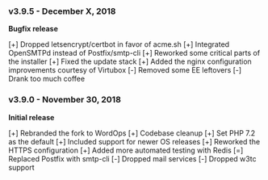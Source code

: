 ### v3.9.5 - December X, 2018

**Bugfix release**

[+] Dropped letsencrypt/certbot in favor of acme.sh
[+] Integrated OpenSMTPd instead of Postfix/smtp-cli
[+] Reworked some critical parts of the installer
[+] Fixed the update stack
[+] Added the nginx configuration improvements courtesy of Virtubox
[-] Removed some EE leftovers
[-] Drank too much coffee

### v3.9.0 - November 30, 2018

**Initial release**

[+] Rebranded the fork to WordOps
[+] Codebase cleanup
[+] Set PHP 7.2 as the default
[+] Included support for newer OS releases
[+] Reworked the HTTPS configuration
[+] Added more automated testing with Redis
[=] Replaced Postfix with smtp-cli
[-] Dropped mail services
[-] Dropped w3tc support